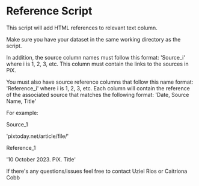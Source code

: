 # Reference Script

This script will add HTML references to relevant text column.

Make sure you have your dataset in the same working directory as the script. 

In addition, the source column names must follow this format: 'Source_i' where i is 1, 2, 3, etc. This column must contain the links to the sources in PiX.

You must also have source reference columns that follow this name format: 'Reference_i' where i is 1, 2, 3, etc. Each column will contain the reference of the associated source that matches the following format: 'Date, Source Name, Title'

For example: 


Source_1

'pixtoday.net/article/file/'

Reference_1

'10 October 2023. PiX. Title'


If there's any questions/issues feel free to contact Uziel Rios or Caitriona Cobb
